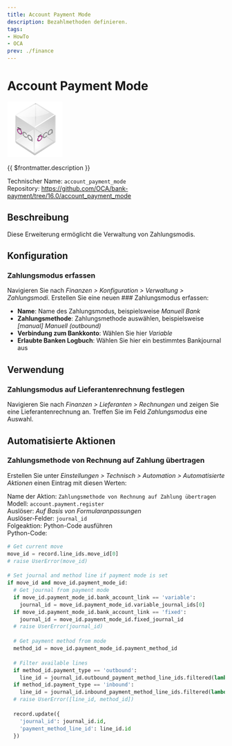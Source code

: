 ```yaml
---
title: Account Payment Mode
description: Bezahlmethoden definieren.
tags:
- HowTo
- OCA
prev: ./finance
---
```

# Account Payment Mode
![icon_oca_app](attachments/icon_oca_app.png)

{{ $frontmatter.description }}

Technischer Name: `account_payment_mode`\
Repository: <https://github.com/OCA/bank-payment/tree/16.0/account_payment_mode>

## Beschreibung

Diese Erweiterung ermöglicht die Verwaltung von Zahlungsmodis.

## Konfiguration

### Zahlungsmodus erfassen

Navigieren Sie nach *Finanzen > Konfiguration > Verwaltung > Zahlungsmodi*. Erstellen Sie eine neuen ### Zahlungsmodus erfassen:

* **Name**: Name des Zahlungsmodus, beispielsweise *Manuell Bank*
* **Zahlungsmethode**: Zahlungsmethode auswählen, beispielsweise *\[manual\] Manuell (outbound)*
* **Verbindung zum Bankkonto**: Wählen Sie hier *Variable*
* **Erlaubte Banken Logbuch**: Wählen Sie hier ein bestimmtes Bankjournal aus

## Verwendung

### Zahlungsmodus auf Lieferantenrechnung festlegen

Navigieren Sie nach *Finanzen > Lieferanten > Rechnungen* und zeigen Sie eine Lieferantenrechnung an. Treffen Sie im Feld *Zahlungsmodus* eine Auswahl.

## Automatisierte Aktionen

### Zahlungsmethode von Rechnung auf Zahlung übertragen

Erstellen Sie unter *Einstellungen > Technisch > Automation > Automatisierte Aktionen* einen Eintrag mit diesen Werten:

Name der Aktion: `Zahlungsmethode von Rechnung auf Zahlung übertragen`\
Modell: `account.payment.register`\
Auslöser: *Auf Basis von Formularanpassungen*\
Auslöser-Felder: `journal_id`\
Folgeaktion: Python-Code ausführen\
Python-Code:

```python
# Get current move
move_id = record.line_ids.move_id[0]
# raise UserError(move_id)

# Set journal and method line if payment mode is set
if move_id and move_id.payment_mode_id:
  # Get journal from payment mode
  if move_id.payment_mode_id.bank_account_link == 'variable':
    journal_id = move_id.payment_mode_id.variable_journal_ids[0]
  if move_id.payment_mode_id.bank_account_link == 'fixed':
    journal_id = move_id.payment_mode_id.fixed_journal_id
  # raise UserError(journal_id)
  
  # Get payment method from mode
  method_id = move_id.payment_mode_id.payment_method_id
  
  # Filter available lines
  if method_id.payment_type == 'outbound':
    line_id = journal_id.outbound_payment_method_line_ids.filtered(lambda l: l.payment_method_id == method_id)[0]
  if method_id.payment_type == 'inbound':
    line_id = journal_id.inbound_payment_method_line_ids.filtered(lambda l: l.payment_method_id == method_id)[0]
  # raise UserError([line_id, method_id])
  
  record.update({
    'journal_id': journal_id.id,
    'payment_method_line_id': line_id.id
  })
```